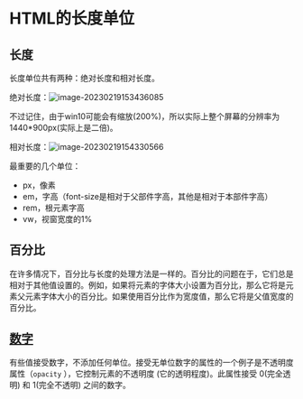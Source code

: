 # HTML的长度单位

## 长度

长度单位共有两种：绝对长度和相对长度。

绝对长度：![image-20230219153436085](C:\Users\16436\AppData\Roaming\Typora\typora-user-images\image-20230219153436085.png)

不过记住，由于win10可能会有缩放(200%)，所以实际上整个屏幕的分辨率为1440*900px(实际上是二倍)。

相对长度：![image-20230219154330566](C:\Users\16436\AppData\Roaming\Typora\typora-user-images\image-20230219154330566.png)

最重要的几个单位：

- px，像素
- em，字高（font-size是相对于父部件字高，其他是相对于本部件字高）
- rem，根元素字高
- vw，视窗宽度的1%

## 百分比

在许多情况下，百分比与长度的处理方法是一样的。百分比的问题在于，它们总是相对于其他值设置的。例如，如果将元素的字体大小设置为百分比，那么它将是元素父元素字体大小的百分比。如果使用百分比作为宽度值，那么它将是父值宽度的百分比。

## [数字](https://developer.mozilla.org/zh-CN/docs/Learn/CSS/Building_blocks/Values_and_units#数字)

有些值接受数字，不添加任何单位。接受无单位数字的属性的一个例子是不透明度属性（`opacity` ），它控制元素的不透明度 (它的透明程度)。此属性接受 0(完全透明) 和 1(完全不透明) 之间的数字。

